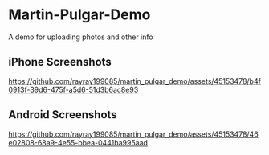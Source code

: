 # Martin-Pulgar-Demo
A demo for uploading photos and other info

## iPhone Screenshots
https://github.com/rayray199085/martin_pulgar_demo/assets/45153478/b4f0913f-39d6-475f-a5d6-51d3b6ac8e93

## Android Screenshots
https://github.com/rayray199085/martin_pulgar_demo/assets/45153478/46e02808-68a9-4e55-bbea-0441ba995aad


